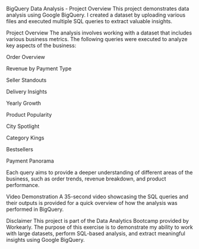 BigQuery Data Analysis - Project Overview
This project demonstrates data analysis using Google BigQuery. I created a dataset by uploading various files and executed multiple SQL queries to extract valuable insights.

Project Overview
The analysis involves working with a dataset that includes various business metrics. The following queries were executed to analyze key aspects of the business:

Order Overview

Revenue by Payment Type

Seller Standouts

Delivery Insights

Yearly Growth

Product Popularity

City Spotlight

Category Kings

Bestsellers

Payment Panorama

Each query aims to provide a deeper understanding of different areas of the business, such as order trends, revenue breakdown, and product performance.

Video Demonstration
A 35-second video showcasing the SQL queries and their outputs is provided for a quick overview of how the analysis was performed in BigQuery.

Disclaimer
This project is part of the Data Analytics Bootcamp provided by Workearly. The purpose of this exercise is to demonstrate my ability to work with large datasets, perform SQL-based analysis, and extract meaningful insights using Google BigQuery.
